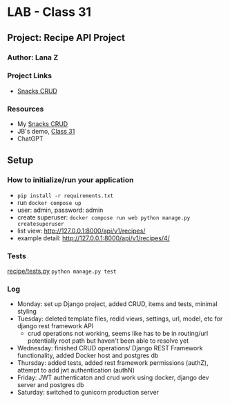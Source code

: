 # LAB - Class 31

## Project: Recipe API Project

### Author: Lana Z

### Project Links
- [Snacks CRUD](https://github.com/lana-z/snacks-crud)


### Resources
- My [Snacks CRUD](https://github.com/lana-z/snacks-crud)
- JB's demo, [Class 31](https://github.com/codefellows/seattle-code-python-401d24/tree/main/class-31/demo)
- ChatGPT

## Setup

### How to initialize/run your application

- `pip install -r requirements.txt`
- run `docker compose up`
- user: admin, password: admin
- create superuser: `docker compose run web python manage.py createsuperuser`
- list view: http://127.0.0.1:8000/api/v1/recipes/
- example detail: http://127.0.0.1:8000/api/v1/recipes/4/

### Tests

[recipe/tests.py](https://github.com/lana-z/django-snacks/blob/main/recipe/tests.py)
```python manage.py test```

### Log

- Monday: set up Django project, added CRUD, items and tests, minimal styling
- Tuesday: deleted template files, redid views, settings, url, model, etc for django rest framework API 
    - crud operations not working, seems like has to be in routing/url potentially root path but haven't been able to resolve yet
- Wednesday: finished CRUD operations/ Django REST Framework functionality, added Docker host and postgres db
- Thursday: added tests, added rest framework permissions (authZ), attempt to add jwt authentication (authN)
- Friday: JWT authenticaton and crud work using docker, django dev server and postgres db
- Saturday: switched to gunicorn production server
